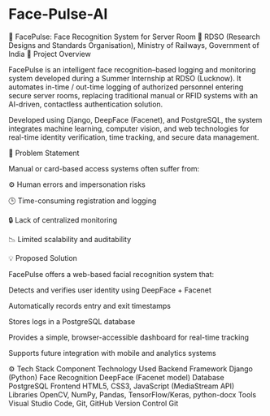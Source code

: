 # Face-Pulse-AI
🧠 FacePulse: Face Recognition System for Server Room
🚆 RDSO (Research Designs and Standards Organisation), Ministry of Railways, Government of India
📘 Project Overview

FacePulse is an intelligent face recognition–based logging and monitoring system developed during a Summer Internship at RDSO (Lucknow).
It automates in-time / out-time logging of authorized personnel entering secure server rooms, replacing traditional manual or RFID systems with an AI-driven, contactless authentication solution.

Developed using Django, DeepFace (Facenet), and PostgreSQL, the system integrates machine learning, computer vision, and web technologies for real-time identity verification, time tracking, and secure data management.

🎯 Problem Statement

Manual or card-based access systems often suffer from:

⚙️ Human errors and impersonation risks

🕒 Time-consuming registration and logging

🔒 Lack of centralized monitoring

📉 Limited scalability and auditability

💡 Proposed Solution

FacePulse offers a web-based facial recognition system that:

Detects and verifies user identity using DeepFace + Facenet

Automatically records entry and exit timestamps

Stores logs in a PostgreSQL database

Provides a simple, browser-accessible dashboard for real-time tracking

Supports future integration with mobile and analytics systems

⚙️ Tech Stack
Component	Technology Used
Backend Framework	Django (Python)
Face Recognition	DeepFace (Facenet model)
Database	PostgreSQL
Frontend	HTML5, CSS3, JavaScript (MediaStream API)
Libraries	OpenCV, NumPy, Pandas, TensorFlow/Keras, python-docx
Tools	Visual Studio Code, Git, GitHub
Version Control	Git
